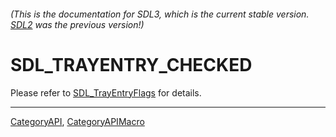 ###### (This is the documentation for SDL3, which is the current stable version. [SDL2](https://wiki.libsdl.org/SDL2/) was the previous version!)
# SDL_TRAYENTRY_CHECKED

Please refer to [SDL_TrayEntryFlags](SDL_TrayEntryFlags) for details.

----
[CategoryAPI](CategoryAPI), [CategoryAPIMacro](CategoryAPIMacro)

